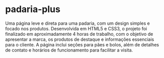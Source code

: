 # padaria-plus

Uma página leve e direta para uma padaria, com um design simples e focado nos produtos. Desenvolvida em HTML5 e CSS3, o projeto foi finalizado em aproximadamente 4 horas de trabalho, com o objetivo de apresentar a marca, os produtos de destaque e informações essenciais para o cliente. A página inclui seções para pães e bolos, além de detalhes de contato e horários de funcionamento para facilitar a visita.

